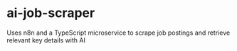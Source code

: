 # ai-job-scraper
Uses n8n and a TypeScript microservice to scrape job postings and retrieve relevant key details with AI
